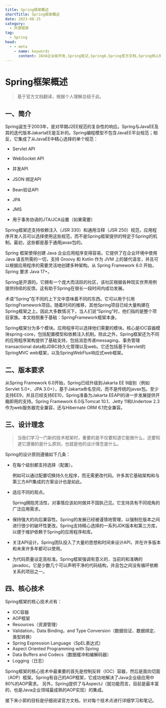 ```yaml
---
title: Spring框架概述
shortTitle: Spring框架概述
date: 2023-08-15
category:
  - 开源框架
tag:
  - Spring
head:
  - - meta
    - name: keywords
      content: JAVA企业级开发,Spring笔记,Spring6,Spring官方文档,Spring核心知识
---
```


# Spring框架概述

> 基于官方文档翻译，根据个人理解总结于此。

## 一、简介

Spring诞生于2003年，是对早期J2EE规范的复杂性的响应。Spring与JavaEE及其的迭代版本JakartaEE是互补的。Spring编程模型不包含JavaEE平台规范；相反，它集成了从JavaEE中精心选择的单个规范：

- Servlet API

- WebSocket API

- 并发API

- JSON 绑定API

- Bean验证API

- JPA

- JMS

- 用于事务协调的JTA/JCA设置（如果需要）

  

Spring框架还支持依赖注入（JSR 330）和通用注释（JSR 250）规范，应用程序开发人员可以选择使用这些规范，而不是Spring框架提供的特定于Spring的机制。最初，这些都是基于通用javax包的。

Spring 框架使得创建 Java 企业应用程序变得容易。它提供了在企业环境中使用 Java 语言所需的一切，支持 Groovy 和 Kotlin 作为 JVM 上的替代语言，并且可以根据应用程序的需要灵活地创建多种架构。从 Spring Framework 6.0 开始，Spring 要求 Java 17+。

 Spring是开源的。它拥有一个庞大而活跃的社区，该社区根据各种现实世界用例提供持续的反馈。这有助于Spring在很长一段时间内成功发展。

术语“Spring”在不同的上下文中意味着不同的东西。它可以用于引用SpringFramework项目。随着时间的推移，其他Spring项目已经大量构建在Spring框架之上。因此大多数情况下，当人们说“Spring”时，他们指的是整个项目家族。本文档侧重于基础：SpringFramework框架本身。

Spring框架分为多个模块。应用程序可以选择他们需要的模块。核心是IOC容器模块spring-core，包括配置模型和依赖注入机制。除此之外，Spring框架还为不同的应用程序架构提供了基础支持，包括消息传递messaging、事务管理transactional data和JDBC持久化管理以及web。它还包括基于Servlet的SpringMVC web框架，以及SpringWebFlux响应式web框架。



## 二、版本要求

从Spring Framework 6.0开始，Spring已经升级到Jakarta EE 9级别（例如Servlet 5.0+、JPA 3.0+），基于Jakarta命名空间，而不是传统的javax包。至少支持EE9，并且已经支持EE10，Spring准备为Jakarta EEAPI的进一步发展提供开箱即用的支持。Spring Framework 6.0与Tomcat 10.1、Jetty 11和Undertow 2.3作为web服务器完全兼容，还与Hibernate ORM 6.1完全兼容。



## 三、设计理念

>  当我们学习一门新的技术框架时，重要的是不仅要知道它能做什么，还要知道它遵循的是什么原则，也就是他的设计理念是什么。

Spring的设计原则遵循如下几条：

- 在每个级别都支持选择（配置）。

  例如可以通过配置切换持久化程序，而无需更改代码。许多其它基础架构和与第三方API集成的方案设计也是如此。

- 适应不同的观点。

  Spring拥抱灵活性，对事情应该如何做并不固执己见。它支持具有不同视角的广泛应用需求。

- 保持强大的向后兼容性。Spring的发展已经被谨慎地管理，以强制在版本之间进行很少的破坏性更改。Spring支持精心选择的一系列JDK版本和第三方库，以便于维护依赖于Spring的应用程序和库。

- 关注API设计。Spring团队投入了大量的思想和时间来设计API，并在许多版本和未来许多年都可以使用。

- 为代码质量设定高标准。Spring框架强调有意义的、当前的和准确的javadoc。它是少数几个可以声明干净的代码结构，并且包之间没有循环依赖关系的项目之一。


## 四、核心技术
Spring框架的核心技术点有：

- IOC容器
- AOP框架
- Resources（资源管理）
- Validation，Data Binding，and Type Conversion（数据验证、数据绑定、类型转换）
- Spring Expression Language（SpEL表达式）
- Aspect Oriented Programming with Spring
- Data Buffers and Codecs（数据缓冲和编解码器）
- Logging（日志）

Spring框架的核心技术中最重要的首先是控制反转（IOC）容器，然后是面向切面（AOP）框架。Spring有自己的AOP框架，它成功地解决了Java企业级应用中80%的AOP需求。 另外，Spring提供了与AspectJ（就功能而言，目前是最丰富的，也是Java企业领域最成熟的AOP实现）的集成。

接下来小郭的目标是仔细阅读官方文档，针对每个技术点进行详细学习和笔记。